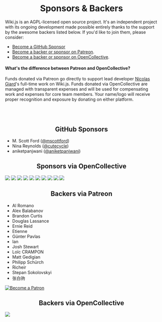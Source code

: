 <h1 align="center">Sponsors &amp; Backers</h1>

Wiki.js is an AGPL-licensed open source project. It's an independent project with its ongoing development made possible entirely thanks to the support by the awesome backers listed below. If you'd like to join them, please consider:

- [Become a GitHub Sponsor](https://github.com/sponsors/NGPixel)
- [Become a backer or sponsor on Patreon](https://www.patreon.com/requarks).
- [Become a backer or sponsor on OpenCollective](https://opencollective.com/wikijs).

#### What's the difference between Patreon and OpenCollective?

Funds donated via Patreon go directly to support lead developer [Nicolas Giard](https://github.com/NGPixel)'s full-time work on Wiki.js. Funds donated via OpenCollective are managed with transparent expenses and will be used for compensating work and expenses for core team members. Your name/logo will receive proper recognition and exposure by donating on either platform.

<br><br>

<h2 align="center">GitHub Sponsors</h2>

- M. Scott Ford ([@mscottford](https://github.com/mscottford))
- Nina Reynolds ([@cutecycle](https://github.com/cutecycle))
- aniketpanjwani ([@aniketpanjwani](https://github.com/aniketpanjwani))

<h2 align="center">Sponsors via OpenCollective</h2>

<a href="https://opencollective.com/wikijs/sponsor/0/website" target="_blank"><img src="https://opencollective.com/wikijs/sponsor/0/avatar.svg"></a>
<a href="https://opencollective.com/wikijs/sponsor/1/website" target="_blank"><img src="https://opencollective.com/wikijs/sponsor/1/avatar.svg"></a>
<a href="https://opencollective.com/wikijs/sponsor/2/website" target="_blank"><img src="https://opencollective.com/wikijs/sponsor/2/avatar.svg"></a>
<a href="https://opencollective.com/wikijs/sponsor/3/website" target="_blank"><img src="https://opencollective.com/wikijs/sponsor/3/avatar.svg"></a>
<a href="https://opencollective.com/wikijs/sponsor/4/website" target="_blank"><img src="https://opencollective.com/wikijs/sponsor/4/avatar.svg"></a>
<a href="https://opencollective.com/wikijs/sponsor/5/website" target="_blank"><img src="https://opencollective.com/wikijs/sponsor/5/avatar.svg"></a>
<a href="https://opencollective.com/wikijs/sponsor/6/website" target="_blank"><img src="https://opencollective.com/wikijs/sponsor/6/avatar.svg"></a>
<a href="https://opencollective.com/wikijs/sponsor/7/website" target="_blank"><img src="https://opencollective.com/wikijs/sponsor/7/avatar.svg"></a>
<a href="https://opencollective.com/wikijs/sponsor/8/website" target="_blank"><img src="https://opencollective.com/wikijs/sponsor/8/avatar.svg"></a>
<a href="https://opencollective.com/wikijs/sponsor/9/website" target="_blank"><img src="https://opencollective.com/wikijs/sponsor/9/avatar.svg"></a>

<h2 align="center">Backers via Patreon</h2>

<!--5 start-->
- Al Romano
- Alex Balabanov
- Brandon Curtis
- Douglas Lassance
- Ernie Reid
- Etienne
- Günter Pavlas
- Ian
- Josh Stewart
- Loïc CRAMPON
- Matt Gedigian
- Philipp Schürch
- Richeir
- Stepan Sokolovskyi
- 张白驹
<!--5 end-->

<a href="https://www.patreon.com/requarks">
  <img src="https://c5.patreon.com/external/logo/become_a_patron_button.png" alt="Become a Patron" />
</a>

<h2 align="center">Backers via OpenCollective</h2>

<a href="https://opencollective.com/wikijs#backers" target="_blank"><img src="https://opencollective.com/wikijs/backers.svg?width=890"></a>
